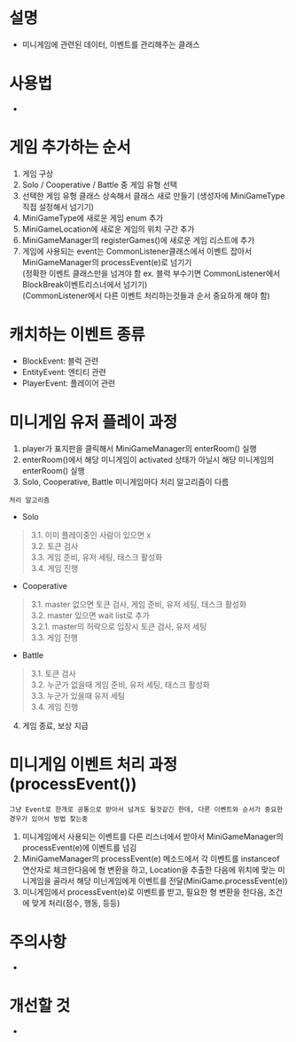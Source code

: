# 설명
- 미니게임에 관련된 데이터, 이벤트를 관리해주는 클래스

# 사용법
- 

# 게임 추가하는 순서
1. 게임 구상
2. Solo / Cooperative / Battle 중 게임 유형 선택
3. 선택한 게임 유형 클래스 상속해서 클래스 새로 만들기 (생성자에 MiniGameType 직접 설정해서 넘기기)
4. MiniGameType에 새로운 게임 enum 추가
5. MiniGameLocation에 새로운 게임의 위치 구간 추가
6. MiniGameManager의 registerGames()에 새로운 게임 리스트에 추가
7. 게임에 사용되는 event는 CommonListener클래스에서 이벤트 잡아서 MiniGameManager의 processEvent(e)로 넘기기  
(정확한 이벤트 클래스만을 넘겨야 함 ex. 블럭 부수기면 CommonListener에서 BlockBreak이벤트리스너에서 넘기기)  
(CommonListener에서 다른 이벤트 처리하는것들과 순서 중요하게 해야 함)  

# 캐치하는 이벤트 종류
- BlockEvent: 블럭 관련
- EntityEvent: 엔티티 관련
- PlayerEvent: 플레이어 관련

# 미니게임 유저 플레이 과정
1. player가 표지판을 클릭해서 MiniGameManager의 enterRoom() 실행
2. enterRoom()에서 해당 미니게임이 activated 상태가 아닐시 해당 미니게임의 enterRoom() 실행
3. Solo, Cooperative, Battle 미니게임마다 처리 알고리즘이 다름

`처리 알고리즘`
- Solo
> 3.1. 이미 플레이중인 사람이 있으면 x  
> 3.2. 토큰 검사  
> 3.3. 게임 준비, 유저 세팅, 태스크 활성화  
> 3.4. 게임 진행  
- Cooperative
> 3.1. master 없으면 토큰 검사, 게임 준비, 유저 세팅, 태스크 활성화  
> 3.2. master 있으면 wait list로 추가    
> 3.2.1. master의 허락으로 입장시 토큰 검사, 유저 세팅  
> 3.3. 게임 진행  
- Battle
> 3.1. 토큰 검사  
> 3.2. 누군가 없을때 게임 준비, 유저 세팅, 태스크 활성화  
> 3.3. 누군가 있을때 유저 세팅  
> 3.4. 게임 진행  
4. 게임 종료, 보상 지급

# 미니게임 이벤트 처리 과정 (processEvent())
`그냥 Event로 한개로 공통으로 받아서 넘겨도 될것같긴 한데, 다른 이벤트와 순서가 중요한 경우가 있어서 방법 찾는중`
1. 미니게임에서 사용되는 이벤트를 다른 리스너에서 받아서 MiniGameManager의 processEvent(e)에 이벤트를 넘김
2. MiniGameManager의 processEvent(e) 메소드에서 각 이벤트를 instanceof 연산자로 체크한다음에 형 변환을 하고, Location을 추출한 다음에
위치에 맞는 미니게임을 골라서 해당 미닌게임에게 이벤트를 전달(MiniGame.processEvent(e))
3. 미니게임에서 processEvent(e)로 이벤트를 받고, 필요한 형 변환을 한다음, 조건에 맞게 처리(점수, 행동, 등등)

# 주의사항
- 

# 개선할 것
- 
